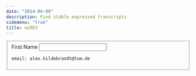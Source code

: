 ```yaml
---
date: "2014-04-09"
description: Find stable expressed transcripts
sidemenu: "true"
title: miREV
---
```




<form class="pure-form pure-form-stacked">
  <fieldset>
    <div class="pure-g">
      <div class="pure-u-1 pure-u-md-1-3">
        <label for="first-name">First Name</label>
        <input id="first-name" class="pure-u-23-24" type="text">
      </div>

    email: alex.hildebrandt@tum.de

  </fieldset>
</form>
